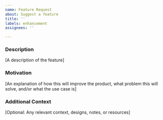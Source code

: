 ```yaml
---
name: Feature Request
about: Suggest a feature
title: ''
labels: enhancement
assignees: ''

---
```


### Description

[A description of the feature]

### Motivation

[An explanation of how this will improve the product, what problem this will solve, and/or what the use case is]

### Additional Context

[Optional: Any relevant context, designs, notes, or resources]
